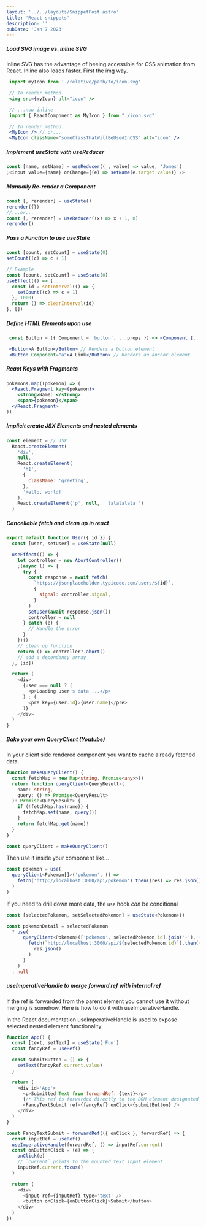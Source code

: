 ```yaml
---
layout: '../../layouts/SnippetPost.astro'
title: 'React snippets'
description: ''
pubDate: 'Jan 7 2023'
---
```


##### Load SVG image vs. inline SVG

Inline SVG has the advantage of beeing accessible
for CSS animation from React. Inline also loads faster.
First the img way.

```jsx
 import myIcon from './relative/path/to/icon.svg'

 // In render method.
 <img src={myIcon} alt="icon" />

 // ...now inline
 import { ReactComponent as MyIcon } from "./icon.svg"

 // In render method.
 <MyIcon /> // or...
 <MyIcon className="someClassThatWillBeUsedInCSS" alt="icon" />
```

##### Implement useState with useReducer

```jsx
const [name, setName] = useReducer((_, value) => value, 'James')
;<input value={name} onChange={(e) => setName(e.target.value)} />
```

##### Manually Re-render a Component

```javascript
const [, rerender] = useState()
rerender({})
//...or...
const [, rerender] = useReducer((x) => x + 1, 0)
rerender()
```

##### Pass a Function to use useState

```javascript
const [count, setCount] = useState(0)
setCount((c) => c + 1)

// Example
const [count, setCount] = useState(0)
useEffect(() => {
  const id = setInterval(() => {
    setCount((c) => c + 1)
  }, 1000)
  return () => clearInterval(id)
}, [])
```

##### Define HTML Elements upon use

```jsx
 const Button = ({ Component = 'button', ...props }) => <Component {...props} />

 <Button>A Button</Button> // Renders a button element
 <Button Component="a">A Link</Button> // Renders an anchor element
```

##### React Keys with Fragments

```jsx
pokemons.map((pokemon) => (
  <React.Fragment key={pokemon}>
    <strong>Name: </strong>
    <span>{pokemon}</span>
  </React.Fragment>
))
```

##### Implicit create JSX Elements and nested elements

```jsx
const element = // JSX
  React.createElement(
    'div',
    null,
    React.createElement(
      'h1',
      {
        className: 'greeting',
      },
      'Hello, world!'
    ),
    React.createElement('p', null, ' lalalalala ')
  )
```

##### Cancellable fetch and clean up in react

```javascript
export default function User({ id }) {
  const [user, setUser] = useState(null)

  useEffect(() => {
    let controller = new AbortController()
    ;(async () => {
      try {
        const response = await fetch(
          `https://jsonplaceholder.typicode.com/users/${id}`,
          {
            signal: controller.signal,
          }
        )
        setUser(await response.json())
        controller = null
      } catch (e) {
        // Handle the error
      }
    })()
    // clean up function
    return () => controller?.abort()
    // add a dependency array
  }, [id])

  return (
    <div>
      {user === null ? (
        <p>Loading user's data ...</p>
      ) : (
        <pre key={user.id}>{user.name}</pre>
      )}
    </div>
  )
}
```

##### Bake your own QueryClient ([Youtube](https://www.youtube.com/watch?v=zwQs4wXr9Bg))

In your client side rendered component you want to cache already fetched data.

```ts
function makeQueryClient() {
  const fetchMap = new Map<string, Promise<any>>()
  return function queryClient<QueryResult>(
    name: string,
    query: () => Promise<QueryResult>
  ): Promise<QueryResult> {
    if (!fetchMap.has(name)) {
      fetchMap.set(name, query())
    }
    return fetchMap.get(name)!
  }
}

const queryClient = makeQueryClient()
```

Then use it inside your component like...

```ts
const pokemon = use(
  queryClient<Pokemon[]>('pokemon', () =>
    fetch('http://localhost:3000/api/pokemon').then((res) => res.json())
  )
)
```

If you need to drill down more data, the `use` hook _can_ be conditional

```ts
const [selectedPokemon, setSelectedPokemon] = useState<Pokemon>()

const pokemonDetail = selectedPokemon
  ? use(
      queryClient<Pokemon>(['pokemon', selectedPokemon.id].join('-'), () =>
        fetch(`http://localhost:3000/api/${selectedPokemon.id}`).then((res) =>
          res.json()
        )
      )
    )
  : null
```

##### useImperativeHandle to merge forward ref with internal ref

If the ref is forwarded from the parent element you cannot use it without merging is somehow. Here is how to do it with useImperativeHandle.

In the React documentation useImperativeHandle is used to expose selected nested element functionality.

```js
function App() {
  const [text, setText] = useState('Fun')
  const fancyRef = useRef()

  const submitButton = () => {
    setText(fancyRef.current.value)
  }

  return (
    <div id='App'>
      <p>Submitted Text from forwardRef: {text}</p>
      {/* This ref is forwarded directly to the DOM element designated by FancyTextSubmit */}
      <FancyTextSubmit ref={fancyRef} onClick={submitButton} />
    </div>
  )
}

const FancyTextSubmit = forwardRef(({ onClick }, forwardRef) => {
  const inputRef = useRef()
  useImperativeHandle(forwardRef, () => inputRef.current)
  const onButtonClick = (e) => {
    onClick(e)
    // `current` points to the mounted text input element
    inputRef.current.focus()
  }

  return (
    <div>
      <input ref={inputRef} type='text' />
      <button onClick={onButtonClick}>Submit</button>
    </div>
  )
})
```

